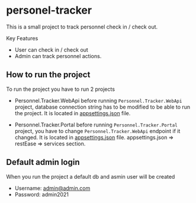 # personel-tracker

This is a small project to track personnel check in / check out.

Key Features
* User can check in / check out
* Admin can track personnel actions.


## How to run the project
To run the project you have to run 2 projects
* Personnel.Tracker.WebApi
before running `Personnel.Tracker.WebApi` project, database connection string has to be modified to be able to run the project. It is located in [appsettings.json](https://github.com/tamerjhalloh/personel-tracker/blob/master/Personnel.Tracker.Portal/appsettings.json) file.

* Personnel.Tracker.Portal
before running `Personnel.Tracker.Portal` project, you have to change `Personnel.Tracker.WebApi` endpoint if it changed. It is located in [appsettings.json](https://github.com/tamerjhalloh/personel-tracker/blob/master/Personnel.Tracker.WebApi/appsettings.json) file. appsettings.json => restEase => services section.

## Default admin login 
When you run the project a default db and asmin user will be created
* Username: admin@admin.com
* Password: admin2021




